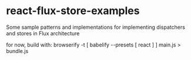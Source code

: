 # react-flux-store-examples
Some sample patterns and implementations for implementing dispatchers and stores in Flux architecture

for now, build with:
browserify -t [ babelify --presets [ react ] ] main.js > bundle.js